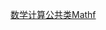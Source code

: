 [数学计算公共类Mathf](file:///D:/Obsidian%20Unity/Unity/Unity%E5%9B%9B%E9%83%A8%E6%9B%B2/Assets/Scripts/Unity%E5%9F%BA%E7%A1%80/3D%E6%95%B0%E5%AD%A6/Lesson1_Mathf.cs)